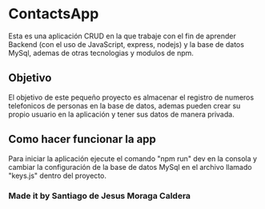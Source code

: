 # ContactsApp

Esta es una aplicación CRUD en la que trabaje con el fin de aprender Backend (con el uso de JavaScript, express, nodejs) y la
base de datos MySql, ademas de otras tecnologias y modulos de npm.

## Objetivo

El objetivo de este pequeño proyecto es almacenar el registro de numeros telefonicos de personas en la base de datos, 
ademas pueden crear su propio usuario en la aplicación y tener sus datos de manera privada.

## Como hacer funcionar la app

Para iniciar la aplicación ejecute el comando "npm run" dev en la consola y cambiar la configuración
de la base de datos MySql en el archivo llamado "keys.js" dentro del proyecto.

### Made it by Santiago de Jesus Moraga Caldera
